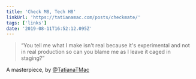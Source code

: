 ```yaml
---
title: 'Check M8, Tech H8'
linkUrl: 'https://tatianamac.com/posts/checkmate/'
tags: ['links'] 
date: '2019-08-11T16:52:12.095Z'
---
```

> “You tell me what I make isn't real because it's experimental and not in real production so can you blame me as I leave it caged in staging?”

A masterpiece, by [@TatianaTMac](//twitter.com/TatianaTMac) 